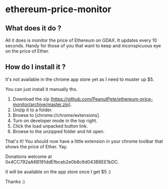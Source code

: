 # ethereum-price-monitor

## What does it do ?

All it does is monitor the price of Ethereum on GDAX. It updates every 10 seconds. Handy for those of you that want to keep and inconspicuous eye
on the price of Ether.

## How do I install it ?

It's not available in the chrome app store yet as I need to muster up $5.

You can just install it manually tho. 

1. Download the zip [https://github.com/PeanutPete/ethereum-price-monitor/archive/master.zip].
2. Unzip it to a folder.
2. Browse to [chrome://chrome/extensions].
3. Turn on developer mode in the top right.
4. Click the load unpacked button link.
5. Browse to the unzipped folder and hit open.


That's It! You should now have a little extension in your chrome toolbar that shows the price of Ether. Yay.

Donations welcome at 0x4CC792aA6B191ddEfbceb2e0b8c6d043B6EE1bDC.

It will be available on the app store once I get $5 :)

Thanks :) 